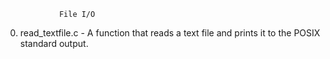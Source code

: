 				File I/O
0. read_textfile.c - A function that reads a text file and prints it to the POSIX standard output.
